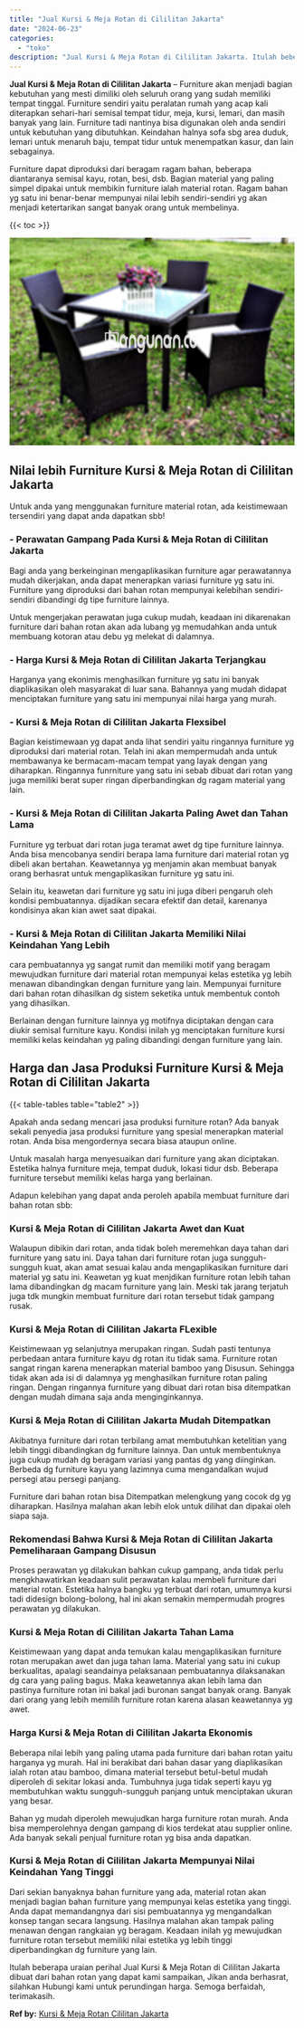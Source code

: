 ```yaml
---
title: "Jual Kursi & Meja Rotan di Cililitan Jakarta"
date: "2024-06-23"
categories: 
  - "toko"
description: "Jual Kursi & Meja Rotan di Cililitan Jakarta. Itulah beberapa uraian perihal Jual Kursi & Meja Rotan di Cililitan Jakarta dibuat dari bahan rotan yang dapat..."
---
```


**Jual Kursi & Meja Rotan di Cililitan Jakarta** – Furniture akan menjadi bagian kebutuhan yang mesti dimiliki oleh seluruh orang yang sudah memiliki tempat tinggal. Furniture sendiri yaitu peralatan rumah yang acap kali diterapkan sehari-hari semisal tempat tidur, meja, kursi, lemari, dan masih banyak yang lain. Furniture tadi nantinya bisa digunakan oleh anda sendiri untuk kebutuhan yang dibutuhkan. Keindahan halnya sofa sbg area duduk, lemari untuk menaruh baju, tempat tidur untuk menempatkan kasur, dan lain sebagainya.

Furniture dapat diproduksi dari beragam ragam bahan, beberapa diantaranya semisal kayu, rotan, besi, dsb. Bagian material yang paling simpel dipakai untuk membikin furniture ialah material rotan. Ragam bahan yg satu ini benar-benar mempunyai nilai lebih sendiri-sendiri yg akan menjadi ketertarikan sangat banyak orang untuk membelinya.

{{< toc >}}

![Jual Kursi & Meja Rotan di Cililitan Jakarta](/images/kursi-meja-rotan-murah46.png)

## Nilai lebih Furniture Kursi & Meja Rotan di Cililitan Jakarta

Untuk anda yang menggunakan furniture material rotan, ada keistimewaan tersendiri yang dapat anda dapatkan sbb!

### \- Perawatan Gampang Pada Kursi & Meja Rotan di Cililitan Jakarta

Bagi anda yang berkeinginan mengaplikasikan furniture agar perawatannya mudah dikerjakan, anda dapat menerapkan variasi furniture yg satu ini. Furniture yang diproduksi dari bahan rotan mempunyai kelebihan sendiri-sendiri dibandingi dg tipe furniture lainnya.

Untuk mengerjakan perawatan juga cukup mudah, keadaan ini dikarenakan furniture dari bahan rotan akan ada lubang yg memudahkan anda untuk membuang kotoran atau debu yg melekat di dalamnya.

### \- Harga Kursi & Meja Rotan di Cililitan Jakarta Terjangkau

Harganya yang ekonimis menghasilkan furniture yg satu ini banyak diaplikasikan oleh masyarakat di luar sana. Bahannya yang mudah didapat menciptakan furniture yang satu ini mempunyai nilai harga yang murah.

### \- Kursi & Meja Rotan di Cililitan Jakarta Flexsibel

Bagian keistimewaan yg dapat anda lihat sendiri yaitu ringannya furniture yg diproduksi dari material rotan. Telah ini akan mempermudah anda untuk membawanya ke bermacam-macam tempat yang layak dengan yang diharapkan. Ringannya funrniture yang satu ini sebab dibuat dari rotan yang juga memiliki berat super ringan diperbandingkan dg ragam material yang lain.

### \- Kursi & Meja Rotan di Cililitan Jakarta Paling Awet dan Tahan Lama

Furniture yg terbuat dari rotan juga teramat awet dg tipe furniture lainnya. Anda bisa mencobanya sendiri berapa lama furniture dari material rotan yg dibeli akan bertahan. Keawetannya yg menjamin akan membuat banyak orang berhasrat untuk mengaplikasikan furniture yg satu ini.

Selain itu, keawetan dari furniture yg satu ini juga diberi pengaruh oleh kondisi pembuatannya. dijadikan secara efektif dan detail, karenanya kondisinya akan kian awet saat dipakai.

### \- Kursi & Meja Rotan di Cililitan Jakarta Memiliki Nilai Keindahan Yang Lebih

cara pembuatannya yg sangat rumit dan memiliki motif yang beragam mewujudkan furniture dari material rotan mempunyai kelas estetika yg lebih menawan dibandingkan dengan furniture yang lain. Mempunyai furniture dari bahan rotan dihasilkan dg sistem seketika untuk membentuk contoh yang dihasilkan.

Berlainan dengan furniture lainnya yg motifnya diciptakan dengan cara diukir semisal furniture kayu. Kondisi inilah yg menciptakan furniture kursi memiliki kelas keindahan yg paling dibandingi dengan furniture yang lain.

## Harga dan Jasa Produksi Furniture Kursi & Meja Rotan di Cililitan Jakarta

{{< table-tables table="table2" >}}

Apakah anda sedang mencari jasa produksi furniture rotan? Ada banyak sekali penyedia jasa produksi furniture yang spesial menerapkan material rotan. Anda bisa mengordernya secara biasa ataupun online.

Untuk masalah harga menyesuaikan dari furniture yang akan diciptakan. Estetika halnya furniture meja, tempat duduk, lokasi tidur dsb. Beberapa furniture tersebut memiliki kelas harga yang berlainan.

Adapun kelebihan yang dapat anda peroleh apabila membuat furniture dari bahan rotan sbb:

### Kursi & Meja Rotan di Cililitan Jakarta Awet dan Kuat

Walaupun dibikin dari rotan, anda tidak boleh meremehkan daya tahan dari furniture yang satu ini. Daya tahan dari furniture rotan juga sungguh-sungguh kuat, akan amat sesuai kalau anda mengaplikasikan furniture dari material yg satu ini. Keawetan yg kuat menjdikan furniture rotan lebih tahan lama dibandingkan dg macam furniture yang lain. Meski tak jarang terjatuh juga tdk mungkin membuat furniture dari rotan tersebut tidak gampang rusak.

### Kursi & Meja Rotan di Cililitan Jakarta FLexible

Keistimewaan yg selanjutnya merupakan ringan. Sudah pasti tentunya perbedaan antara furniture kayu dg rotan itu tidak sama. Furniture rotan sangat ringan karena menerapkan material bamboo yang Disusun. Sehingga tidak akan ada isi di dalamnya yg menghasilkan furniture rotan paling ringan. Dengan ringannya furniture yang dibuat dari rotan bisa ditempatkan dengan mudah dimana saja anda menginginkannya.

### Kursi & Meja Rotan di Cililitan Jakarta Mudah Ditempatkan

Akibatnya furniture dari rotan terbilang amat membutuhkan ketelitian yang lebih tinggi dibandingkan dg furniture lainnya. Dan untuk membentuknya juga cukup mudah dg beragam variasi yang pantas dg yang diinginkan. Berbeda dg furniture kayu yang lazimnya cuma mengandalkan wujud persegi atau persegi panjang.

Furniture dari bahan rotan bisa Ditempatkan melengkung yang cocok dg yg diharapkan. Hasilnya malahan akan lebih elok untuk dilihat dan dipakai oleh siapa saja.

### Rekomendasi Bahwa Kursi & Meja Rotan di Cililitan Jakarta Pemeliharaan Gampang Disusun

Proses perawatan yg dilakukan bahkan cukup gampang, anda tidak perlu mengkhawatirkan keadaan sulit perawatan kalau membeli furniture dari material rotan. Estetika halnya bangku yg terbuat dari rotan, umumnya kursi tadi didesign bolong-bolong, hal ini akan semakin mempermudah progres perawatan yg dilakukan.

### Kursi & Meja Rotan di Cililitan Jakarta Tahan Lama

Keistimewaan yang dapat anda temukan kalau mengaplikasikan furniture rotan merupakan awet dan juga tahan lama. Material yang satu ini cukup berkualitas, apalagi seandainya pelaksanaan pembuatannya dilaksanakan dg cara yang paling bagus. Maka keawetannya akan lebih lama dan pastinya furniture rotan ini bakal jadi buronan sangat banyak orang. Banyak dari orang yang lebih memilih furniture rotan karena alasan keawetannya yg awet.

### Harga Kursi & Meja Rotan di Cililitan Jakarta Ekonomis

Beberapa nilai lebih yang paling utama pada furniture dari bahan rotan yaitu harganya yg murah. Hal ini berakibat dari bahan dasar yang diaplikasikan ialah rotan atau bamboo, dimana material tersebut betul-betul mudah diperoleh di sekitar lokasi anda. Tumbuhnya juga tidak seperti kayu yg membutuhkan waktu sungguh-sungguh panjang untuk menciptakan ukuran yang besar.

Bahan yg mudah diperoleh mewujudkan harga furniture rotan murah. Anda bisa memperolehnya dengan gampang di kios terdekat atau supplier online. Ada banyak sekali penjual furniture rotan yg bisa anda dapatkan.

### Kursi & Meja Rotan di Cililitan Jakarta Mempunyai Nilai Keindahan Yang Tinggi

Dari sekian banyaknya bahan furniture yang ada, material rotan akan menjadi bagian bahan furniture yang mempunyai kelas estetika yang tinggi. Anda dapat memandangnya dari sisi pembuatannya yg mengandalkan konsep tangan secara langsung. Hasilnya malahan akan tampak paling menawan dengan rangkaian yg beragam. Keadaan inilah yg mewujudkan furniture rotan tersebut memiliki nilai estetika yg lebih tinggi diperbandingkan dg furniture yang lain.

Itulah beberapa uraian perihal Jual Kursi & Meja Rotan di Cililitan Jakarta dibuat dari bahan rotan yang dapat kami sampaikan, Jikan anda berhasrat, silahkan Hubungi kami untuk perundingan harga. Semoga berfaidah, terimakasih.

**Ref by:** [Kursi & Meja Rotan Cililitan Jakarta](https://id.wikipedia.org/wiki/Kursi)
